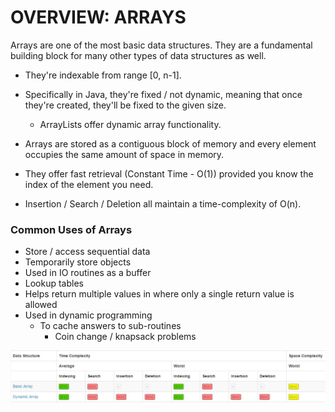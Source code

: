 # OVERVIEW: ARRAYS

Arrays are one of the most basic data structures. They are a fundamental building block for
many other types of data structures as well.  

- They're indexable from range [0, n-1]. 


- Specifically in Java, they're fixed / not dynamic, meaning that once they're created, they'll be fixed to the given size.
  - ArrayLists offer dynamic array functionality.


- Arrays are stored as a contiguous block of memory and every element occupies the same amount of space in memory. 


- They offer fast retrieval (Constant Time - O(1)) provided you know the index of the element you need.


- Insertion / Search / Deletion all maintain a time-complexity of O(n).

### Common Uses of Arrays
- Store / access sequential data
- Temporarily store objects
- Used in IO routines as a buffer
- Lookup tables
- Helps return multiple values in where only a single return value is allowed
- Used in dynamic programming
  - To cache answers to sub-routines
    - Coin change / knapsack problems

![img.png](img/img.png)